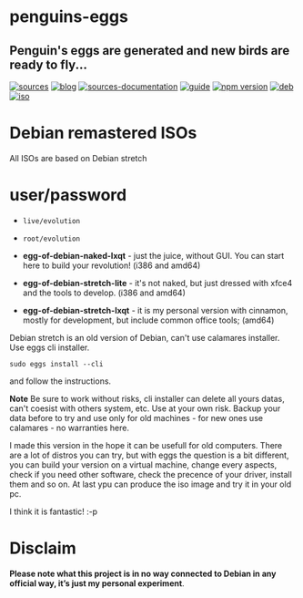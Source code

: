 penguins-eggs
=============

## Penguin&#39;s eggs are generated and new birds are ready to fly...
[![sources](https://img.shields.io/badge/github-sources-blue)](https://github.com/pieroproietti/penguins-eggs)
[![blog](https://img.shields.io/badge/blog-penguin's%20eggs-blue)](https://penguins-eggs.net)
[![sources-documentation](https://img.shields.io/badge/sources-documentation-blue)](https://penguins-eggs.net/sources-documentation/index.html)
[![guide](https://img.shields.io/badge/guide-penguin's%20eggs-blue)](https://penguins-eggs.net/book/)
[![npm version](https://img.shields.io/npm/v/penguins-eggs.svg)](https://npmjs.org/package/penguins-eggs)
[![deb](https://img.shields.io/badge/deb-packages-orange)](https://sourceforge.net/projects/penguins-eggs/files/packages-deb)
[![iso](https://img.shields.io/badge/iso-images-orange)](https://sourceforge.net/projects/penguins-eggs/files/iso)

# Debian remastered ISOs

All ISOs are based on Debian stretch

# user/password
* ```live/evolution```
* ```root/evolution```

* **egg-of-debian-naked-lxqt** - just the juice, without GUI. You can start here to build your revolution! (i386 and amd64)
* **egg-of-debian-stretch-lite** - it's not naked, but just dressed with xfce4 and the tools to develop. (i386 and amd64)
* **egg-of-debian-stretch-lxqt**  - it is my personal version with cinnamon, mostly for development, but include common office tools; (amd64)

Debian stretch is an old version of Debian, can't use calamares installer. Use eggs cli installer.

```sudo eggs install --cli```

and follow the instructions.

__Note__ Be sure to work without risks, cli installer can delete all yours datas, can't coesist with others system, etc. Use at your own risk. Backup your data before to try and use only for old machines - for new ones use calamares - no warranties here.

I made this version in the hope it can be usefull for old computers. There are a lot of distros you can try, but with eggs the question is a bit different, you can build your version on a virtual machine, change every aspects, check if you need other software, check the precence of your driver, install them and so on. At last ypu can produce the iso image and try it in your old pc.

I think it is fantastic! :-p

# Disclaim
__Please note what this project is in no way connected to Debian in any official way, it’s just my personal experiment__.

